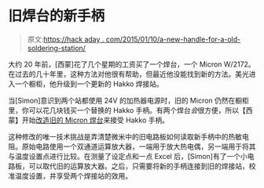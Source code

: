 # 旧焊台的新手柄

> 原文:[https://hack aday . com/2015/01/10/a-new-handle-for-a-old-soldering-station/](https://hackaday.com/2015/01/10/a-new-handle-for-an-old-soldering-station/)

大约 20 年前，[西蒙]花了几个星期的工资买了一个焊台，一个 Micron W/2172。在过去的几十年里，这种方法对他很有帮助，但最近他没能找到新的方法。美光进入一个橱柜，他升级到一个更新的 Hakko 焊接站。

当[Simon]意识到两个站都使用 24V 的加热器电源时，旧的 Micron 仍然在橱柜里，你可以花几块钱买一个替换的 Hakko 手柄。有两个焊台*会*很方便，所以【西蒙】开始[改造旧的 Micron 焊台](http://ludzinc.blogspot.com.au/2015/01/soldering-station-conversion.html)来接受 Hakko 手柄。

这种修改的唯一技术挑战是弄清楚微米中的旧电路板如何读取新手柄中的热敏电阻。原始电路使用一个双通道运算放大器，一端用于放大热电偶，另一端用于将其与温度设置点进行比较。在测量了设定点和一点 Excel 后，[Simon]有了一个小电路板，可以取代旧的运算放大器。之后，只需要将新的手柄连接到旧的焊接站，校准温度设置，并享受两个焊接站的效用。